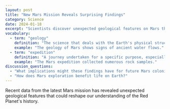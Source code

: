 ```yaml
---
layout: post
title: "New Mars Mission Reveals Surprising Findings"
category: Science
date: 2024-01-18
excerpt: "Scientists discover unexpected geological features on Mars that could indicate past water activity."
vocabulary:
  - term: "geology"
    definition: "The science that deals with the Earth's physical structure and substance"
    example: "The geology of Mars shows signs of ancient water flows."
  - term: "expedition"
    definition: "A journey undertaken for a specific purpose, especially exploration"
    example: "The Mars expedition collected numerous rock samples."
discussion_questions:
  - "What implications might these findings have for future Mars colonization?"
  - "How does Mars exploration benefit life on Earth?"
---
```


Recent data from the latest Mars mission has revealed unexpected geological features that could reshape our understanding of the Red Planet's history.

